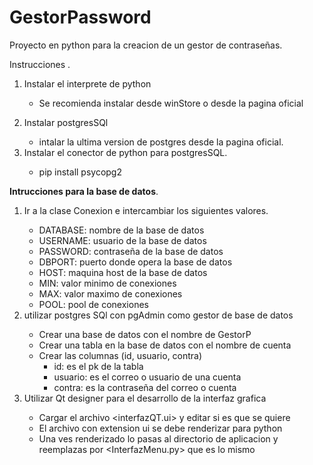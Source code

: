 # <b> GestorPassword </b>
Proyecto en python para la creacion de un gestor de contraseñas.</p> 
Instrucciones </b>. 
1. Instalar el interprete de python</p>
    - Se recomienda instalar desde winStore o desde la pagina oficial</p>
2. Instalar postgresSQl</p>
    - intalar la ultima version de postgres desde la pagina oficial. </b>
3. Instalar el conector de python para postgresSQL.</p>
    - pip install psycopg2 <b>

Intrucciones para la base de datos</b>.
1. Ir a la clase Conexion e intercambiar los siguientes valores.</p>
    - DATABASE: nombre de la base de datos</b>
    - USERNAME: usuario de la base de datos</b>
    - PASSWORD: contraseña de la base de datos</b>
    - DBPORT: puerto donde opera la base de datos</b>
    - HOST: maquina host de la base de datos</b>
    - MIN: valor minimo de conexiones</b>
    - MAX: valor maximo de conexiones</b>
    - POOL: pool de conexiones</b>
2. utilizar postgres SQl con pgAdmin como gestor de base de datos</p>
    - Crear una base de datos con el nombre de GestorP</b>
    - Crear una tabla en la base de datos con el nombre de cuenta</b>
    - Crear las columnas (id, usuario, contra)</b>
        - id: es el pk de la tabla</b>
        - usuario: es el correo o usuario de una cuenta</b>
        - contra: es la contraseña del correo o cuenta</b>
3. Utilizar Qt designer para el desarrollo de la interfaz grafica</p>
    - Cargar el archivo <interfazQT.ui> y editar si es que se quiere</b>
    - El archivo con extension ui se debe renderizar para python </b>
    - Una ves renderizado lo pasas al directorio de aplicacion y reemplazas por <InterfazMenu.py> que es lo mismo</b>
